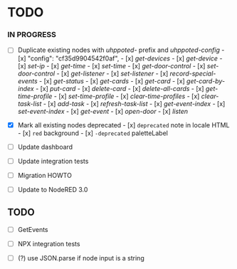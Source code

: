 # TODO

### IN PROGRESS

- [ ] Duplicate existing nodes with _uhppoted-_ prefix and _uhppoted-config_
      - [x] "config": "cf35d9904542f0af",
      - [x] _get-devices_
      - [x] _get-device_
      - [x] _set-ip_
      - [x] _get-time_
      - [x] _set-time_
      - [x] _get-door-control_
      - [x] _set-door-control_
      - [x] _get-listener_
      - [x] _set-listener_
      - [x] _record-special-events_
      - [x] _get-status_
      - [x] _get-cards_
      - [x] _get-card_
      - [x] _get-card-by-index_
      - [x] _put-card_
      - [x] _delete-card_
      - [x] _delete-all-cards_
      - [x] _get-time-profile_
      - [x] _set-time-profile_
      - [x] _clear-time-profiles_
      - [x] _clear-task-list_
      - [x] _add-task_
      - [x] _refresh-task-list_
      - [x] _get-event-index_
      - [x] _set-event-index_
      - [x] _get-event_
      - [x] _open-door_
      - [x] _listen_

- [x] Mark all existing nodes deprecated 
      - [x] `deprecated` note in locale HTML
      - [x] `red` background
      - [x] `-deprecated` paletteLabel

- [ ] Update dashboard
- [ ] Update integration tests
- [ ] Migration HOWTO

- [ ] Update to NodeRED 3.0

## TODO

- [ ] GetEvents
- [ ] NPX integration tests
- [ ] (?) use JSON.parse if node input is a string

